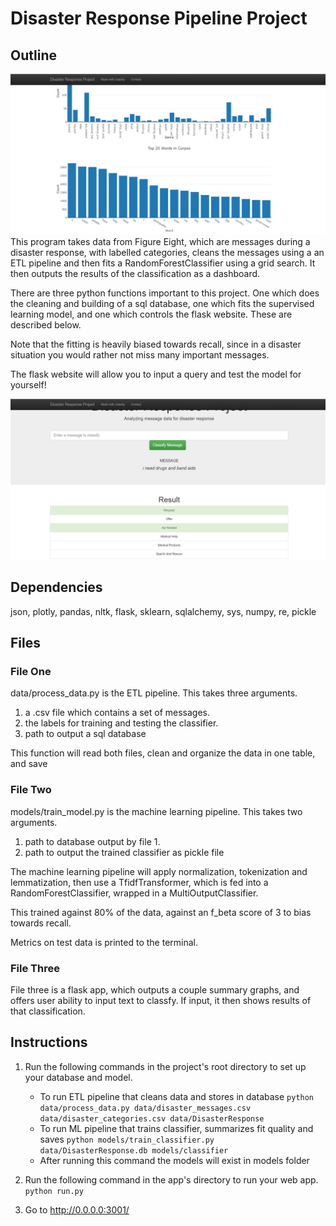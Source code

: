 # Disaster Response Pipeline Project

## Outline

![homepage of app](/page1.jpg)
This program takes data from Figure Eight, which are messages during a disaster
response, with labelled categories, cleans the messages using a an ETL pipeline
and then fits a RandomForestClassifier using a grid search. It then outputs
the results of the classification as a dashboard.

There are three python functions important to this project. One which does the
cleaning and building of a sql database, one which fits the supervised learning
model, and one which controls the flask website. These are described below.

Note that the fitting is heavily biased towards recall, since in a disaster situation you would rather not miss many important messages.

The flask website will allow you to input a query and test the model for yourself!

![classification of app](/page2.jpg)

## Dependencies
json, plotly, pandas, nltk, flask, sklearn, sqlalchemy, sys, numpy, re, pickle

## Files

### File One
data/process_data.py is the ETL pipeline. This takes three arguments.

1. a .csv file which contains a set of messages.
2. the labels for training and testing the classifier.
3. path to output a sql database

This function will read both files, clean and organize the data in one table, and save

### File Two
models/train_model.py is the machine learning pipeline. This takes two arguments.

1. path to database output by file 1.
2. path to output the trained classifier as pickle file

The machine learning pipeline will apply normalization, tokenization and lemmatization, then use a TfidfTransformer, which is fed into a RandomForestClassifier, wrapped in a MultiOutputClassifier.

This trained against 80% of the data, against an f_beta score of 3 to bias towards recall.

Metrics on test data is printed to the terminal.

### File Three

File three is a flask app, which outputs a couple summary graphs, and offers user ability to input text to classfy. If input, it then shows results of that classification.

## Instructions
1. Run the following commands in the project's root directory to set up your database and model.

    - To run ETL pipeline that cleans data and stores in database
        `python data/process_data.py data/disaster_messages.csv data/disaster_categories.csv data/DisasterResponse`
    - To run ML pipeline that trains classifier, summarizes fit quality and saves
        `python models/train_classifier.py data/DisasterResponse.db models/classifier`
    - After running this command the models will exist in models folder

2. Run the following command in the app's directory to run your web app.
    `python run.py`

3. Go to http://0.0.0.0:3001/
